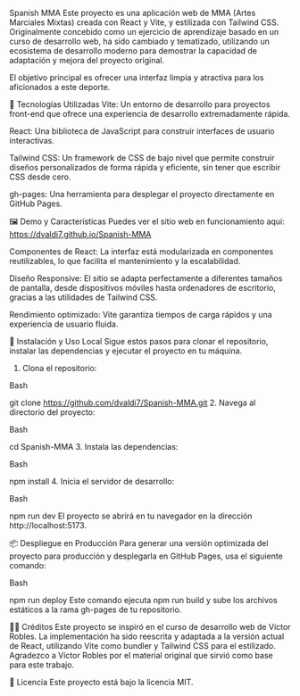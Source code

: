 Spanish MMA
Este proyecto es una aplicación web de MMA (Artes Marciales Mixtas) creada con React y Vite, y estilizada con Tailwind CSS. Originalmente concebido como un ejercicio de aprendizaje basado en un curso de desarrollo web, ha sido cambiado y tematizado, utilizando un ecosistema de desarrollo moderno para demostrar la capacidad de adaptación y mejora del proyecto original.

El objetivo principal es ofrecer una interfaz limpia y atractiva para los aficionados a este deporte.

🚀 Tecnologías Utilizadas
Vite: Un entorno de desarrollo para proyectos front-end que ofrece una experiencia de desarrollo extremadamente rápida.

React: Una biblioteca de JavaScript para construir interfaces de usuario interactivas.

Tailwind CSS: Un framework de CSS de bajo nivel que permite construir diseños personalizados de forma rápida y eficiente, sin tener que escribir CSS desde cero.

gh-pages: Una herramienta para desplegar el proyecto directamente en GitHub Pages.

🖼️ Demo y Características
Puedes ver el sitio web en funcionamiento aquí: https://dvaldi7.github.io/Spanish-MMA

Componentes de React: La interfaz está modularizada en componentes reutilizables, lo que facilita el mantenimiento y la escalabilidad.

Diseño Responsive: El sitio se adapta perfectamente a diferentes tamaños de pantalla, desde dispositivos móviles hasta ordenadores de escritorio, gracias a las utilidades de Tailwind CSS.

Rendimiento optimizado: Vite garantiza tiempos de carga rápidos y una experiencia de usuario fluida.

🔧 Instalación y Uso Local
Sigue estos pasos para clonar el repositorio, instalar las dependencias y ejecutar el proyecto en tu máquina.

1. Clona el repositorio:

Bash

git clone https://github.com/dvaldi7/Spanish-MMA.git
2. Navega al directorio del proyecto:

Bash

cd Spanish-MMA
3. Instala las dependencias:

Bash

npm install
4. Inicia el servidor de desarrollo:

Bash

npm run dev
El proyecto se abrirá en tu navegador en la dirección http://localhost:5173.

📦 Despliegue en Producción
Para generar una versión optimizada del proyecto para producción y desplegarla en GitHub Pages, usa el siguiente comando:

Bash

npm run deploy
Este comando ejecuta npm run build y sube los archivos estáticos a la rama gh-pages de tu repositorio.

👨‍💻 Créditos
Este proyecto se inspiró en el curso de desarrollo web de Víctor Robles. La implementación ha sido reescrita y adaptada a la versión actual de React, utilizando Vite como bundler y Tailwind CSS para el estilizado. Agradezco a Víctor Robles por el material original que sirvió como base para este trabajo.

📄 Licencia
Este proyecto está bajo la licencia MIT.
